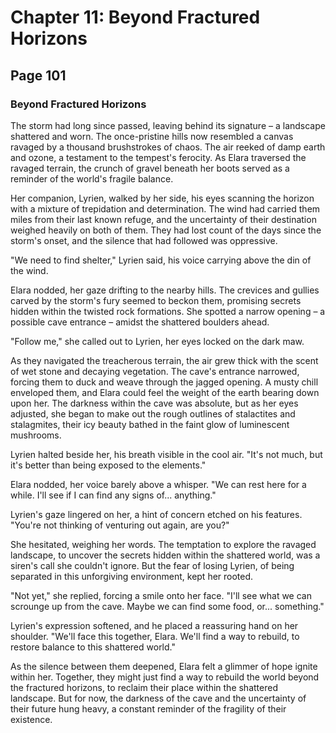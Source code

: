# Chapter 11: Beyond Fractured Horizons


## Page 101
### Beyond Fractured Horizons

The storm had long since passed, leaving behind its signature – a landscape shattered and worn. The once-pristine hills now resembled a canvas ravaged by a thousand brushstrokes of chaos. The air reeked of damp earth and ozone, a testament to the tempest's ferocity. As Elara traversed the ravaged terrain, the crunch of gravel beneath her boots served as a reminder of the world's fragile balance.

Her companion, Lyrien, walked by her side, his eyes scanning the horizon with a mixture of trepidation and determination. The wind had carried them miles from their last known refuge, and the uncertainty of their destination weighed heavily on both of them. They had lost count of the days since the storm's onset, and the silence that had followed was oppressive.

"We need to find shelter," Lyrien said, his voice carrying above the din of the wind.

Elara nodded, her gaze drifting to the nearby hills. The crevices and gullies carved by the storm's fury seemed to beckon them, promising secrets hidden within the twisted rock formations. She spotted a narrow opening – a possible cave entrance – amidst the shattered boulders ahead.

"Follow me," she called out to Lyrien, her eyes locked on the dark maw.

As they navigated the treacherous terrain, the air grew thick with the scent of wet stone and decaying vegetation. The cave's entrance narrowed, forcing them to duck and weave through the jagged opening. A musty chill enveloped them, and Elara could feel the weight of the earth bearing down upon her. The darkness within the cave was absolute, but as her eyes adjusted, she began to make out the rough outlines of stalactites and stalagmites, their icy beauty bathed in the faint glow of luminescent mushrooms.

Lyrien halted beside her, his breath visible in the cool air. "It's not much, but it's better than being exposed to the elements."

Elara nodded, her voice barely above a whisper. "We can rest here for a while. I'll see if I can find any signs of... anything."

Lyrien's gaze lingered on her, a hint of concern etched on his features. "You're not thinking of venturing out again, are you?"

She hesitated, weighing her words. The temptation to explore the ravaged landscape, to uncover the secrets hidden within the shattered world, was a siren's call she couldn't ignore. But the fear of losing Lyrien, of being separated in this unforgiving environment, kept her rooted.

"Not yet," she replied, forcing a smile onto her face. "I'll see what we can scrounge up from the cave. Maybe we can find some food, or... something."

Lyrien's expression softened, and he placed a reassuring hand on her shoulder. "We'll face this together, Elara. We'll find a way to rebuild, to restore balance to this shattered world."

As the silence between them deepened, Elara felt a glimmer of hope ignite within her. Together, they might just find a way to rebuild the world beyond the fractured horizons, to reclaim their place within the shattered landscape. But for now, the darkness of the cave and the uncertainty of their future hung heavy, a constant reminder of the fragility of their existence.
